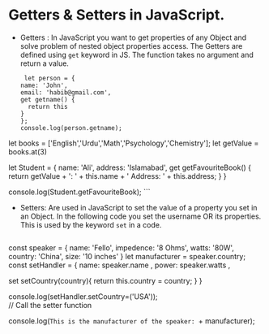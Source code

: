 # Getters & Setters in JavaScript.
- Getters : In JavaScript you want to get properties of any Object 
 and solve problem of nested object properties access.
  The Getters are defined using `get` keyword in JS.
   The function takes no 
    argument and return a value.
    ```
     let person = {
    name: 'John',
    email: 'habib@gmail.com',
    get getname() {
      return this
    }
  };
  console.log(person.getname);

let books = ['English','Urdu','Math','Psychology','Chemistry'];
let getValue = books.at(3)

let Student = {
  name: 'Ali',
  address: 'Islamabad',
  get getFavouriteBook() {
    return getValue + ': ' +  this.name + '   Address: ' + this.address;
  }
}

console.log(Student.getFavouriteBook);
    ```
- Setters: Are used in JavaScript to set the value of 
   a property you set in an Object. In the following code you set the 
   username OR its properties. This is used by the keyword `set` in a code.
  ```
const speaker = {
    name: 'Fello',
    impedence: '8 Ohms',
    watts: '80W',
    country: 'China',
    size: '10 inches'
}
let manufacturer = speaker.country;
const setHandler = {
    name: speaker.name ,
    power: speaker.watts ,

   set setCountry(country){
       return this.country = country;
 }
}


console.log(setHandler.setCountry=('USA'));          
              // Call the setter function

console.log(`This is the manufacturer of the speaker: `+ manufacturer);
  ```

